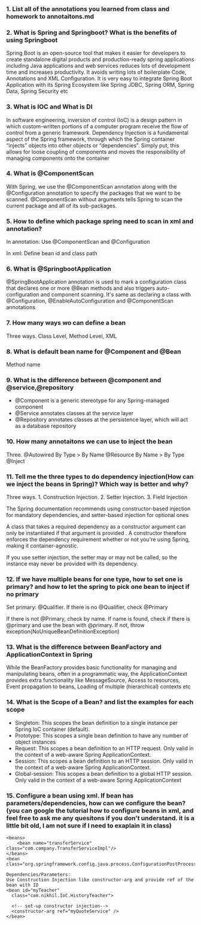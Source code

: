 ### 1.  List all of the annotations you learned from class and homework to annotaitons.md
### 2. What is Spring and Springboot? What is the benefits of using Springboot
Spring Boot is an open-source tool that makes it easier for developers to create standalone digital products and production-ready spring applications including Java applications and web services
reduces lots of development time and increases productivity. It avoids writing lots of boilerplate Code, Annotations and XML Configuration. It is very easy to integrate Spring Boot Application with its Spring Ecosystem like Spring JDBC, Spring ORM, Spring Data, Spring Security etc

### 3. What is IOC and What is DI
In software engineering, inversion of control (IoC) is a design pattern in which custom-written portions of a computer program receive the flow of control from a generic framework.
Dependency Injection is a fundamental aspect of the Spring framework, through which the Spring container “injects” objects into other objects or “dependencies”. Simply put, this allows for loose coupling of components and moves the responsibility of managing components onto the container

### 4. What is  @ComponentScan
With Spring, we use the @ComponentScan annotation along with the @Configuration annotation to specify the packages that we want to be scanned. @ComponentScan without arguments tells Spring to scan the current package and all of its sub-packages.

### 5. How to define which package spring need to scan in xml and annotation?
In annotation:
Use @ComponentScan and @Configuration

In xml: Define bean id and class path

### 6. What is  @SpringbootApplication
@SpringBootApplication annotation is used to mark a configuration class that declares one or more @Bean methods and also triggers auto-configuration and component scanning. It's same as declaring a class with @Configuration, @EnableAutoConfiguration and @ComponentScan annotations

### 7. How many ways wo can define a bean
Three ways. Class Level, Method Level, XML

### 8. What is default bean name for  @Component and  @Bean
Method name

### 9. What is the difference between  @component and  @service,@repository

- @Component is a generic stereotype for any Spring-managed component
- @Service annotates classes at the service layer
- @Repository annotates classes at the persistence layer, which will act as a database repository

### 10. How many annotaitons we can use to inject the bean
Three. @Autowired By Type > By Name @Resource By Name > By Type @Inject

### 11. Tell me the three types to do dependency injection(How can we inject the beans in Spring)? Which way is better and why?
Three ways. 1. Construction Injection. 2. Setter Injection. 3. Field Injection

The Spring documentation recommends using constructor-based injection for mandatory dependencies, and setter-based injection for optional ones

A class that takes a required dependency as a constructor argument can only be instantiated if that argument is provided . A constructor therefore enforces the dependency requirement whether or not you're using Spring, making it container-agnostic.

If you use setter injection, the setter may or may not be called, so the instance may never be provided with its dependency.

### 12. If we have multiple beans for one type, how to set one is primary? and how to let the spring to pick one bean to inject if no primary
Set primary: @Qualifier. If there is no @Qualifier, check @Primary

If there is not @Primary, check by name. If name is found, check if there is @primary and use the bean with @primary. If not, throw exception(NoUniqueBeanDefinitionException)

### 13. What is the difference between BeanFactory and ApplicationContext in Spring
While the BeanFactory provides basic functionality for managing and manipulating beans, often in a programmatic way, the ApplicationContext provides extra functionality like MessageSource, Access to resources, Event propagation to beans, Loading of multiple (hierarchical) contexts etc

### 14. What is the Scope of a Bean?  and list the examples for each scope

+ Singleton: This scopes the bean definition to a single instance per Spring IoC
container (default).
+ Prototype: This scopes a single bean definition to have any number of object
  instances
+ Request: This scopes a bean definition to an HTTP request. Only valid in the
  context of a web-aware Spring ApplicationContext.
+ Session: This scopes a bean definition to an HTTP session. Only valid in the
  context of a web-aware Spring ApplicationContext.
+ Global-session: This scopes a bean definition to a global HTTP session. Only
  valid in the context of a web-aware Spring ApplicationContext

### 15. Configure a bean using xml. If bean has parameters/dependencies, how can we configure the bean? (you can google the tutorial how to configure beans in xml, and feel free to ask me any quesitons if you don't understand. it is a little bit old, I am not sure if I need to exaplain it in class)
```agsl
<beans>
    <bean name="transferService" class="com.company.TransferServiceImpl"/>
</beans>
<bean class="org.springframework.config.java.process.ConfigurationPostProcessor"/> 

Dependencies/Parameters:
Use Construction Injection like constructor-arg and provide ref of the bean with ID
<bean id="myTeacher"
  class="com.nikhil.IoC.HistoryTeacher">

  <!-- set-up constructor injection-->
  <constructor-arg ref="myQuoteService" />
</bean>
```